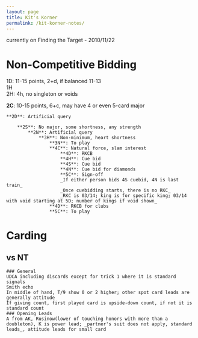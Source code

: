 ```yaml
---
layout: page
title: Kit's Korner
permalink: /kit-korner-notes/
---
```


currently on Finding the Target - 2010/11/22

# Non-Competitive Bidding

1D: 11-15 points, 2+d, if balanced 11-13  
    1H  
        2H: 4h, no singleton or voids  


**2C**: 10-15 points, 6+c, may have 4 or even 5-card major

    **2D**: Artificial query

        **2S**: No major, some shortness, any strength
            **2N**: Artificial query
                **3H**: Non-minimum, heart shortness
                    **3N**: To play
                    **4C**: Natural force, slam interest
                        **4D**: RKCB
                        **4H**: Cue bid
                        **4S**: Cue bid
                        **4N**: Cue bid for diamonds
                        **5C**: Sign-off
                        _If either person bids 4S cuebid, 4N is last train_
                        _Once cuebidding starts, there is no RKC_
                        _RKC is 03/14; king is for specific king; 03/14 with void starting at 5D; number of kings if void shown_
                    **4D**: RKCB for clubs
                    **5C**: To play

# Carding

## vs NT
    ### General
    UDCA including discards except for trick 1 where it is standard signals
    Smith echo
    In middle of hand, T/9 show 0 or 2 higher; other spot card leads are generally attitude
    If giving count, first played card is upside-down count, if not it is standard count
    ### Opening Leads
    A from AK, Rusinow(lower of touching honors with more than a doubleton), K is power lead; _partner's suit does not apply, standard leads_, attitude leads for small card
